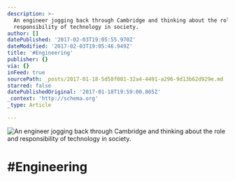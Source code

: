 ```yaml
---
description: >-
  An engineer jogging back through Cambridge and thinking about the role and
  responsibility of technology in society.
author: []
datePublished: '2017-02-03T19:05:55.970Z'
dateModified: '2017-02-03T19:05:46.949Z'
title: '#Engineering'
publisher: {}
via: {}
inFeed: true
sourcePath: _posts/2017-01-18-5d58f081-32a4-4491-a296-9d13b62d929e.md
starred: false
datePublishedOriginal: '2017-01-18T19:59:00.865Z'
_context: 'http://schema.org'
_type: Article

---
```

![An engineer jogging back through Cambridge and thinking about the role and responsibility of technology in society.](https://the-grid-user-content.s3-us-west-2.amazonaws.com/fe00be56-ab51-4b9a-be82-a6404b00fe95.jpg)

# \#Engineering